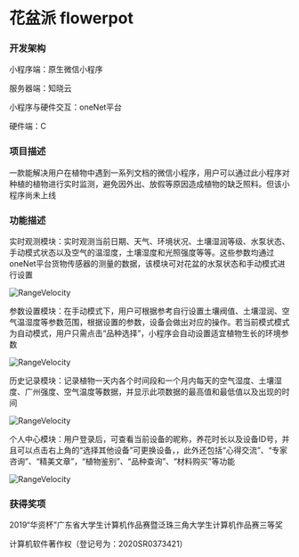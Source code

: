 # 花盆派 flowerpot
### 开发架构
小程序端：原生微信小程序

服务器端：知晓云

小程序与硬件交互：oneNet平台

硬件端：C
### 项目描述
一款能解决用户在植物中遇到一系列文档的微信小程序，用户可以通过此小程序对种植的植物进行实时监测，避免因外出、放假等原因造成植物的缺乏照料。但该小程序尚未上线


### 功能描述
实时观测模块：实时观测当前日期、天气、环境状况、土壤湿润等级、水泵状态、手动模式状态以及空气的温湿度，土壤湿度和光照强度等等。这些参数均通过oneNet平台货物传感器的测量的数据，该模块可对花盆的水泵状态和手动模式进行设置

![RangeVelocity](https://service.dashanwai.cn/public/IMG_5385.PNG)

参数设置模块：在手动模式下，用户可根据参考自行设置土壤阀值、土壤湿润、空气温湿度等参数范围，根据设置的参数，设备会做出对应的操作。若当前模式模式为自动模式，用户只需点击“品种选择”，小程序会自动设置适宜植物生长的环境参数

![RangeVelocity](https://service.dashanwai.cn/public/IMG_5374.PNG)

历史记录模块：记录植物一天内各个时间段和一个月内每天的空气湿度、土壤湿度、广州强度、空气温度等数据，并显示此项数据的最高值和最低值以及出现的时间

![RangeVelocity](https://service.dashanwai.cn/public/IMG_5388.PNG)

个人中心模块：用户登录后，可查看当前设备的昵称，养花时长以及设备ID号，并且可以点击右上角的“选择其他设备”可更换设备，，此外还包括“心得交流”、“专家咨询”、“精美文章”，“植物鉴别”、“品种查询”、“材料购买”等功能

![RangeVelocity](https://service.dashanwai.cn/public/IMG_5380.PNG)

### 获得奖项
2019“华资杯”广东省大学生计算机作品赛暨泛珠三角大学生计算机作品赛三等奖

计算机软件著作权（登记号为：2020SR0373421）
